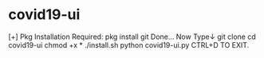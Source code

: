 # covid19-ui
[+] Pkg Installation Required:
pkg install git
Done...
Now Type↓
git clone 
cd covid19-ui
chmod +x *
./install.sh
python covid19-ui.py
CTRL+D TO EXIT.
